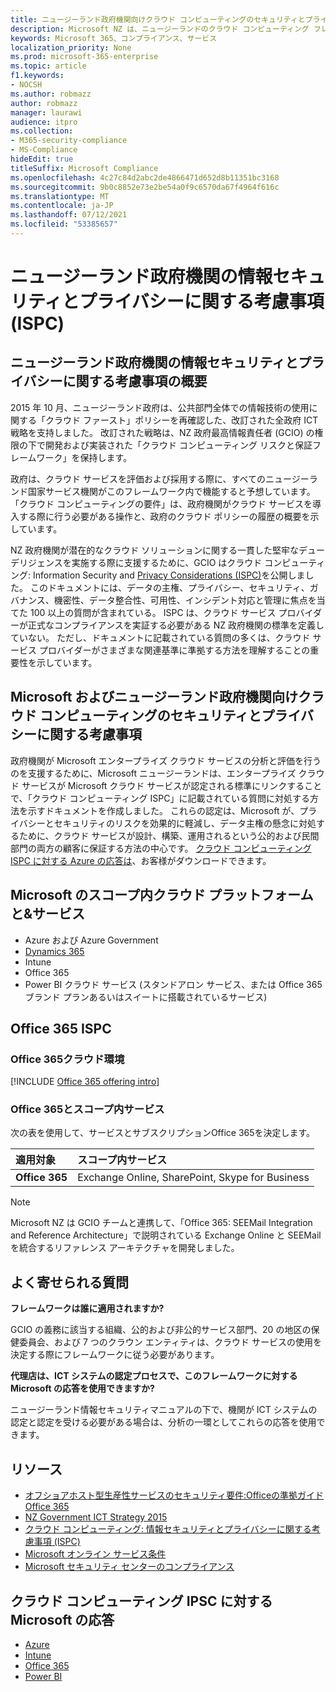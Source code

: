 ```yaml
---
title: ニュージーランド政府機関向けクラウド コンピューティングのセキュリティとプライバシーに関する考慮事項
description: Microsoft NZ は、ニュージーランドのクラウド コンピューティング フレームワークで公開されている質問に対応します。
keywords: Microsoft 365、コンプライアンス、サービス
localization_priority: None
ms.prod: microsoft-365-enterprise
ms.topic: article
f1.keywords:
- NOCSH
ms.author: robmazz
author: robmazz
manager: laurawi
audience: itpro
ms.collection:
- M365-security-compliance
- MS-Compliance
hideEdit: true
titleSuffix: Microsoft Compliance
ms.openlocfilehash: 4c27c84d2abc2de4866471d652d8b11351bc3168
ms.sourcegitcommit: 9b0c8852e73e2be54a0f9c6570da67f4964f616c
ms.translationtype: MT
ms.contentlocale: ja-JP
ms.lasthandoff: 07/12/2021
ms.locfileid: "53385657"
---
```

# <a name="new-zealand-government-information-security-and-privacy-considerations-ispc"></a>ニュージーランド政府機関の情報セキュリティとプライバシーに関する考慮事項 (ISPC)

## <a name="new-zealand-government-information-security-and-privacy-considerations-overview"></a>ニュージーランド政府機関の情報セキュリティとプライバシーに関する考慮事項の概要

2015 年 10 月、ニュージーランド政府は、公共部門全体での情報技術の使用に関する「クラウド ファースト」ポリシーを再確認した、改訂された全政府 ICT 戦略を支持しました。 改訂された戦略は、NZ 政府最高情報責任者 (GCIO) の権限の下で開発および実装された「クラウド コンピューティング リスクと保証フレームワーク」を保持します。

政府は、クラウド サービスを評価および採用する際に、すべてのニュージーランド国家サービス機関がこのフレームワーク内で機能すると予想しています。 「クラウド コンピューティングの要件」は、政府機関がクラウド サービスを導入する際に行う必要がある操作と、政府のクラウド ポリシーの履歴の概要を示しています。

NZ 政府機関が潜在的なクラウド ソリューションに関する一貫した堅牢なデューデリジェンスを実施する際に支援するために、GCIO はクラウド コンピューティング: Information Security and [Privacy Considerations (ISPC)](https://www.digital.govt.nz/dmsdocument/1~cloud-computing-information-security-and-privacy-considerations/html)を公開しました。 このドキュメントには、データの主権、プライバシー、セキュリティ、ガバナンス、機密性、データ整合性、可用性、インシデント対応と管理に焦点を当てた 100 以上の質問が含まれている。 ISPC は、クラウド サービス プロバイダーが正式なコンプライアンスを実証する必要がある NZ 政府機関の標準を定義していない。 ただし、ドキュメントに記載されている質問の多くは、クラウド サービス プロバイダーがさまざまな関連基準に準拠する方法を理解することの重要性を示しています。

## <a name="microsoft-and-new-zealand-government-cloud-computing-security-and-privacy-considerations"></a>Microsoft およびニュージーランド政府機関向けクラウド コンピューティングのセキュリティとプライバシーに関する考慮事項

政府機関が Microsoft エンタープライズ クラウド サービスの分析と評価を行うのを支援するために、Microsoft ニュージーランドは、エンタープライズ クラウド サービスが Microsoft クラウド サービスが認定される標準にリンクすることで、「クラウド コンピューティング ISPC」に記載されている質問に対処する方法を示すドキュメントを作成しました。 これらの認定は、Microsoft が、プライバシーとセキュリティのリスクを効果的に軽減し、データ主権の懸念に対処するために、クラウド サービスが設計、構築、運用されるという公的および民間部門の両方の顧客に保証する方法の中心です。 [クラウド コンピューティング ISPC に対する Azure の応答は](https://azure.microsoft.com/resources/microsoft-azure-response-to-nz-gcio-cloud-computing-information-security-privacy-considerations/)、お客様がダウンロードできます。

## <a name="microsoft-in-scope-cloud-platforms--services"></a>Microsoft のスコープ内クラウド プラットフォームと&サービス

- Azure および Azure Government
- [Dynamics 365](https://aka.ms/d365-compliance-list)
- Intune
- Office 365
- Power BI クラウド サービス (スタンドアロン サービス、または Office 365 ブランド プランあるいはスイートに搭載されているサービス)

## <a name="office-365-and-ispc"></a>Office 365 ISPC

### <a name="office-365-cloud-environments"></a>Office 365クラウド環境

[!INCLUDE [Office 365 offering intro](../includes/o365-offering-introduction.md)]

### <a name="office-365-applicability-and-in-scope-services"></a>Office 365とスコープ内サービス

次の表を使用して、サービスとサブスクリプションOffice 365を決定します。

| **適用対象** | **スコープ内サービス** |
|:------------------|:----------------------|
| **Office 365** | Exchange Online, SharePoint, Skype for Business |

>[!Note]
>Microsoft NZ は GCIO チームと連携して、「Office 365: SEEMail Integration and Reference Architecture」で説明されている Exchange Online と SEEMail を統合するリファレンス アーキテクチャを開発しました。

## <a name="frequently-asked-questions"></a>よく寄せられる質問

**フレームワークは誰に適用されますか?**

GCIO の義務に該当する組織、公的および非公的サービス部門、20 の地区の保健委員会、および 7 つのクラウン エンティティは、クラウド サービスの使用を決定する際にフレームワークに従う必要があります。

**代理店は、ICT システムの認定プロセスで、このフレームワークに対する Microsoft の応答を使用できますか?**

ニュージーランド情報セキュリティマニュアルの下で、機関が ICT システムの認定と[](https://go.microsoft.com/fwlink/p/?linkid=2099496)認定を受ける必要がある場合は、分析の一環としてこれらの応答を使用できます。

## <a name="resources"></a>リソース

- [オフショアホスト型生産性サービスのセキュリティ要件:Officeの準拠ガイドOffice 365](https://aka.ms/o365-gcio-conformance-guidance)
- [NZ Government ICT Strategy 2015](https://www.ict.govt.nz/strategy-and-action-plan/strategy/)
- [クラウド コンピューティング: 情報セキュリティとプライバシーに関する考慮事項 (ISPC)](https://www.digital.govt.nz/standards-and-guidance/technology-and-architecture/cloud-services/)
- [Microsoft  オンライン サービス条件](https://aka.ms/Online-Services-Terms)
- [Microsoft セキュリティ センターのコンプライアンス](https://www.microsoft.com/trust-center/compliance/compliance-overview)

## <a name="microsoft-responses-to-cloud-computing-ipsc"></a>クラウド コンピューティング IPSC に対する Microsoft の応答

- [Azure](https://aka.ms/Azure-NZ-response)
- [Intune](https://aka.ms/Intune-NZ-response)
- [Office 365](https://aka.ms/O365-NZ-Response)
- [Power BI](https://download.microsoft.com/download/5/1/7/51726B9B-2E76-49C4-9D4F-A36BF025CB93/Response-to-GCIO-105-questions-Power-BI.pdf)
